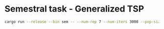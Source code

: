 # Semestral task - Generalized TSP

```bash
cargo run --release --bin sem -- --num-rep 7 --num-iters 3000 --pop-size 64
```
